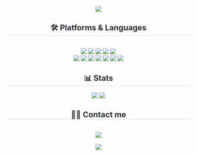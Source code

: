 <div align= "center">
    <img src="https://capsule-render.vercel.app/api?type=waving&color=0:f8afaf,100:85baff&height=240&text=Hwangbo%20Jaeyun&animation=&fontColor=ffffff&fontSize=50" />
</div>

<div align= "center"> 
    <h2 style="border-bottom: 1px solid #d8dee4; color: #282d33;"> 🛠️ Platforms & Languages </h2> 
    <br> 
    <div style="margin: 0 auto; text-align: center;" align= "center"> 
        <!-- Languages -->
        <img src="https://img.shields.io/badge/HTML5-E34F26?style=for-the-badge&logo=HTML5&logoColor=white">
        <img src="https://img.shields.io/badge/CSS3-1572B6?style=for-the-badge&logo=CSS3&logoColor=white">
        <img src="https://img.shields.io/badge/Javascript-F7DF1E?style=for-the-badge&logo=Javascript&logoColor=white">
        <img src="https://img.shields.io/badge/Python-3776AB?style=for-the-badge&logo=Python&logoColor=white">
        <img src="https://img.shields.io/badge/MySQL-4479A1?style=for-the-badge&logo=MySQL&logoColor=white">
        <br/>
        <!-- Frameworks -->
        <img src="https://img.shields.io/badge/Bootstrap-7952B3?style=for-the-badge&logo=Bootstrap&logoColor=white">
        <img src="https://img.shields.io/badge/Tensorflow-FF6F00?style=for-the-badge&logo=Tensorflow&logoColor=white">
        <img src="https://img.shields.io/badge/Flask-000000?style=for-the-badge&logo=Flask&logoColor=white">
        <!-- Tools -->
        <img src="https://img.shields.io/badge/Github-181717?style=for-the-badge&logo=Github&logoColor=white">
        <img src="https://img.shields.io/badge/Notion-000000?style=for-the-badge&logo=Notion&logoColor=white">
        <img src="https://img.shields.io/badge/Vercel-000000?style=for-the-badge&logo=Vercel&logoColor=white">
        <img src="https://img.shields.io/badge/AWS EC2-232F3E?style=for-the-badge&logo=amazonec2&logoColor=white">
        <br/>
    </div>
</div>

<div align= "center"> 
    <h2 style="border-bottom: 1px solid #d8dee4; color: #282d33;"> 📊 Stats </h2> 
    <div align= "center"> 
        <img src="https://github-readme-stats.vercel.app/api?username=sty0133&bg_color=180,0d0d0d,00000000&title_color=ffffff&text_color=ffffff" /> 
        <img src="https://github-readme-stats.vercel.app/api/top-langs/?username=sty0133&layout=compact&bg_color=180,0d0d0d,00000000&title_color=ffffff&text_color=ffffff" /> 
    </div> 
</div>

<div align= "center">
    <h2 style="border-bottom: 1px solid #d8dee4; color: #282d33;"> 🧑‍💻 Contact me </h2> 
    <br> 
    <div align= "center"> 
        <a href=mailto:woyun.0p@gmail.com> 
            <img src="https://img.shields.io/badge/woyun.0p@gmail.com-EA4335?style=for-the-badge&logo=Gmail&logoColor=white&link=mailto:woyun.0p@gmail.com"> 
        </a>
    </div>  
    <br> 
    <div align= "center"> 
        <a href="https://hits.seeyoufarm.com"> 
            <img src="https://hits.seeyoufarm.com/api/count/incr/badge.svg?url=https%3A%2F%2Fgithub.com%2Fsty0133%2F&count_bg=%23000000&title_bg=%23000000&icon=github.svg&icon_color=%23FFFFFF&title=GitHub&edge_flat=false"/>
        </a>
    </div> 
</div>
